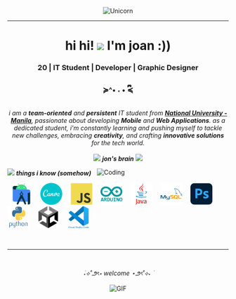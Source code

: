 <p align="center">
<img height="400" alt="Unicorn" src="https://media.giphy.com/media/LHZyixOnHwDDy/giphy.gif?cid=ecf05e47f0vcbvfij4qs743pq6f0xgnsuxb65rywa2l64p45&ep=v1_gifs_search&rid=giphy.gif&ct=g" />
</p>

<hr>
<h1 align="center">hi hi! <img src="https://media.giphy.com/media/BXjqytvu9bKzCUHdzz/giphy.gif" width="30px"> I'm joan :)) </h1>
<h3 align="center">20 | IT Student | Developer | Graphic Designer</h3>

<h3 align="center">≽^• ˕ • ྀི≼</h3>

<p align="center">
  <em>
    i am a <b>team-oriented</b> and <b>persistent</b> IT student from <a href="https://national-u.edu.ph/"><b>National University - Manila</b></a>, passionate about developing <b>Mobile</b> and <b>Web Applications</b>. as a dedicated student, i'm constantly learning and pushing myself to tackle new challenges, embracing <b>creativity</b>, and crafting <b>innovative solutions</b> for the tech world.
  </em>
  <br>
  <br>
  <img src="https://media.giphy.com/media/TOSI9IqgQzzrDecyCD/giphy.gif" width="50" /> <b><i>jon's brain</i></b> <img src="https://media.giphy.com/media/TOSI9IqgQzzrDecyCD/giphy.gif" width="50" />
</p>

<img align="right" width="300px" alt="Coding" src="https://media.giphy.com/media/CvbzcnrrCDc1KfYo4c/giphy.gif" />

<img src="https://media.giphy.com/media/3o7budeSc2lRUq8Du0/giphy.gif" width="30px">&nbsp;***things i know (somehow)***
<p align="left">
  <code> <img height="50" src="https://github.com/devicons/devicon/blob/master/icons/androidstudio/androidstudio-original.svg"> </code>
  <code> <img height="50" src="https://github.com/devicons/devicon/blob/master/icons/canva/canva-original.svg"> </code>
  <code> <img height="50" src="https://raw.githubusercontent.com/devicons/devicon/master/icons/javascript/javascript-original.svg"> </code>
  <code> <img height="50" src="https://github.com/devicons/devicon/blob/master/icons/arduino/arduino-original-wordmark.svg"> </code>
  <code> <img height="50" src="https://github.com/devicons/devicon/blob/master/icons/java/java-original-wordmark.svg"> </code>
  <code> <img height="50" src="https://github.com/devicons/devicon/blob/master/icons/mysql/mysql-original-wordmark.svg"> </code>
  <code> <img height="50" src="https://github.com/devicons/devicon/blob/master/icons/photoshop/photoshop-original.svg"> </code>
  <code> <img height="50" src="https://github.com/devicons/devicon/blob/master/icons/python/python-original-wordmark.svg"> </code>
  <code> <img height="50" src="https://github.com/devicons/devicon/blob/master/icons/unity/unity-original.svg"> </code>
  <code> <img height="50" src="https://github.com/devicons/devicon/blob/master/icons/vscode/vscode-original-wordmark.svg"> </code>
</p>

 <br>
<hr>
 <br>
 
<p align="center">
	<em>
	 ࣪˖⟡˚౨ৎ⋆ welcome ⋆౨ৎ˚⟡˖ ࣪
	</em>
</p>
<p align="center">
	<img alt="GIF" height="160px" src="https://media.giphy.com/media/dIVwkt54REQO500FtK/giphy.gif" />
</p>
